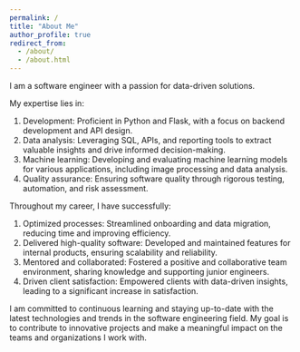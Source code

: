 ```yaml
---
permalink: /
title: "About Me"
author_profile: true
redirect_from: 
  - /about/
  - /about.html
---
```


I am a software engineer with a passion for data-driven solutions. 

My expertise lies in:

1. Development: Proficient in Python and Flask, with a focus on backend development and API design.
2. Data analysis: Leveraging SQL, APIs, and reporting tools to extract valuable insights and drive informed decision-making.
3. Machine learning: Developing and evaluating machine learning models for various applications, including image processing and data analysis.
4. Quality assurance: Ensuring software quality through rigorous testing, automation, and risk assessment.

Throughout my career, I have successfully:

1. Optimized processes: Streamlined onboarding and data migration, reducing time and improving efficiency.
2. Delivered high-quality software: Developed and maintained features for internal products, ensuring scalability and reliability.
3. Mentored and collaborated: Fostered a positive and collaborative team environment, sharing knowledge and supporting junior engineers.
4. Driven client satisfaction: Empowered clients with data-driven insights, leading to a significant increase in satisfaction.

I am committed to continuous learning and staying up-to-date with the latest technologies and trends in the software engineering field. My goal is to contribute to innovative projects and make a meaningful impact on the teams and organizations I work with.
